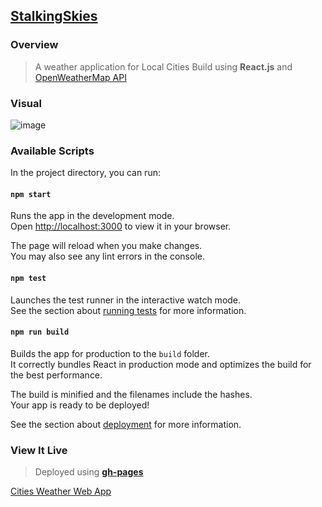 

## [StalkingSkies](https://wakolivotes.github.io/StalkingSkies/)
### Overview
> A weather application for Local Cities
> Build using **React.js** and [OpenWeatherMap API](https://api.openweathermap.org)
### Visual
![image](https://user-images.githubusercontent.com/77758884/193392494-bd3aa7f3-d15e-49fa-abe3-6d5f6fe56c31.png)
### Available Scripts

In the project directory, you can run:

#### `npm start`

Runs the app in the development mode.\
Open [http://localhost:3000](http://localhost:3000) to view it in your browser.

The page will reload when you make changes.\
You may also see any lint errors in the console.

#### `npm test`

Launches the test runner in the interactive watch mode.\
See the section about [running tests](https://facebook.github.io/create-react-app/docs/running-tests) for more information.

#### `npm run build`

Builds the app for production to the `build` folder.\
It correctly bundles React in production mode and optimizes the build for the best performance.

The build is minified and the filenames include the hashes.\
Your app is ready to be deployed!

See the section about [deployment](https://facebook.github.io/create-react-app/docs/deployment) for more information.

### View It Live
> Deployed using **[gh-pages](https://ritikjain1272.medium.com/a-beginners-guide-to-host-your-site-on-github-pages-5d09ca933094)**

[Cities Weather Web App](https://wakolivotes.github.io/StalkingSkies/)
